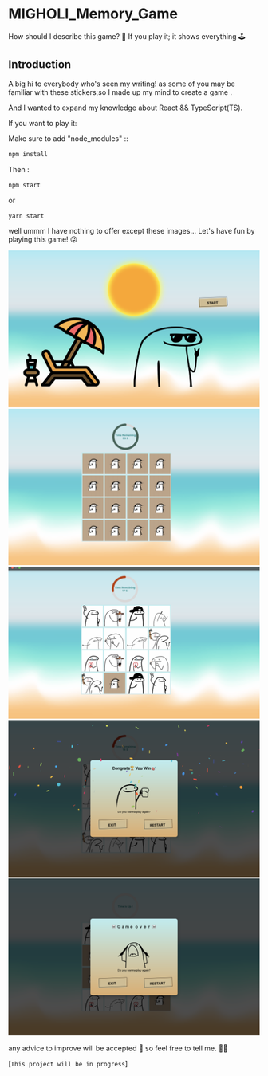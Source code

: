 # MIGHOLI_Memory_Game

How should I describe this game? 🤔 If you play it; it shows everything 🕹️

## Introduction

A big hi to everybody who's seen my writing! as some of you may be familiar with these stickers;so I made up my mind to create a game .

And I wanted to expand my knowledge about React && TypeScript(TS).

If you want to play it:

Make sure to add "node_modules" ::

```ts
npm install
```

Then :

```ts
npm start
```

or

```ts
yarn start
```

well ummm I have nothing to offer except these images... Let's have fun by playing this game! 😜

![first image](./readme_images/first.png)
![second image](./readme_images/second.png)
![third image](./readme_images/third.png)
![fourth image](./readme_images/fourth.png)
![fifth image](./readme_images/fifth.png)

any advice to improve will be accepted 🫡 so feel free to tell me. 🤠🤠

[`This project will be in progress`]
